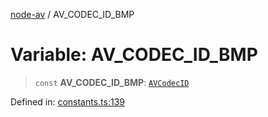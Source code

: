 [node-av](../globals.md) / AV\_CODEC\_ID\_BMP

# Variable: AV\_CODEC\_ID\_BMP

> `const` **AV\_CODEC\_ID\_BMP**: [`AVCodecID`](../type-aliases/AVCodecID.md)

Defined in: [constants.ts:139](https://github.com/seydx/av/blob/f8631fc881b394300b1479f511d55cf1c370a87f/src/constants/constants.ts#L139)
